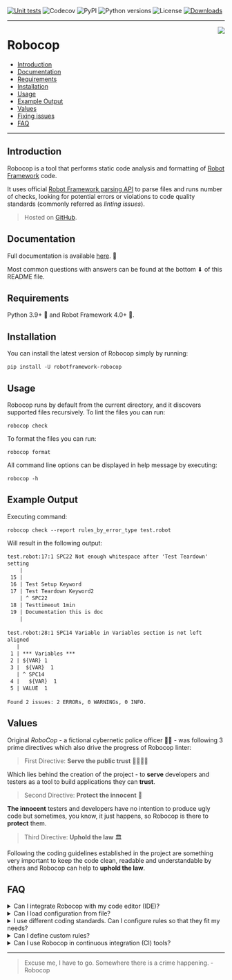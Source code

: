 [![Unit tests](https://github.com/MarketSquare/robotframework-robocop/actions/workflows/unit-tests.yml/badge.svg)](https://github.com/MarketSquare/robotframework-robocop/actions/workflows/unit-tests.yml "GitHub Workflow Unit Tests Status")
![Codecov](https://img.shields.io/codecov/c/github/MarketSquare/robotframework-robocop/master "Code coverage on master branch")
![PyPI](https://img.shields.io/pypi/v/robotframework-robocop?label=version "PyPI package version")
![Python versions](https://img.shields.io/pypi/pyversions/robotframework-robocop "Supported Python versions")
![License](https://img.shields.io/pypi/l/robotframework-robocop "PyPI - License")
[![Downloads](https://static.pepy.tech/personalized-badge/robotframework-robocop?period=total&units=international_system&left_color=grey&right_color=orange&left_text=downloads)](https://pepy.tech/project/robotframework-robocop)

---

<img style="float:right" src="https://raw.githubusercontent.com/MarketSquare/robotframework-robocop/master/docs/images/robocop_logo_small.png">

Robocop
===============

- [Introduction](#introduction)
- [Documentation](#documentation)
- [Requirements](#requirements)
- [Installation](#installation)
- [Usage](#usage)
- [Example Output](#example-output)
- [Values](#values)
- [Fixing issues](#fixing-issues)
- [FAQ](#faq)

---

Introduction
------------

Robocop is a tool that performs static code analysis and formatting of [Robot Framework](https://github.com/robotframework/robotframework) code.

It uses official [Robot Framework parsing API](https://robot-framework.readthedocs.io/en/stable/) to parse files and runs number of checks,
looking for potential errors or violations to code quality standards (commonly referred as *linting issues*).

> Hosted on [GitHub](https://github.com/MarketSquare/robotframework-robocop).

Documentation
-------------

Full documentation is available [here](https://robocop.readthedocs.io). :open_book:

Most common questions with answers can be found at the bottom ⬇ of this README file.

Requirements
------------

Python 3.9+ :snake: and Robot Framework 4.0+ :robot:.

Installation
------------

You can install the latest version of Robocop simply by running:

```
pip install -U robotframework-robocop
```


Usage
-----

Robocop runs by default from the current directory, and it discovers supported files recursively.
To lint the files you can run:

```
robocop check
```

To format the files you can run:

```commandline
robocop format
```

All command line options can be displayed in help message by executing:

```
robocop -h
```

Example Output
--------------

Executing command:

```
robocop check --report rules_by_error_type test.robot
```


Will result in the following output:

```text
test.robot:17:1 SPC22 Not enough whitespace after 'Test Teardown' setting
    |
 15 |
 16 | Test Setup Keyword
 17 | Test Teardown Keyword2
    | ^ SPC22
 18 | Testtimeout 1min
 19 | Documentation this is doc
    |

test.robot:28:1 SPC14 Variable in Variables section is not left aligned
   |
 1 | *** Variables ***
 2 | ${VAR} 1
 3 |  ${VAR}  1
   | ^ SPC14
 4 |   ${VAR}  1
 5 | VALUE  1

Found 2 issues: 2 ERRORs, 0 WARNINGs, 0 INFO.
```

Values
-------
Original *RoboCop* - a fictional cybernetic police officer :policeman: - was following 3 prime directives
which also drive the progress of Robocop linter:

> First Directive: **Serve the public trust** :family_man_woman_girl_boy:

Which lies behind the creation of the project - to **serve** developers and testers as a tool to build applications they can **trust**.

> Second Directive: **Protect the innocent** :baby:

**The innocent** testers and developers have no intention to produce ugly code but sometimes, you know, it just happens,
so Robocop is there to **protect** them.

> Third Directive: **Uphold the law** :classical_building:

Following the coding guidelines established in the project are something very important to keep the code clean,
readable and understandable by others and Robocop can help to **uphold the law**.

FAQ
---
<details>
  <summary>Can I integrate Robocop with my code editor (IDE)?</summary>

  TODO: Update with dbhiel plugin.
  **Yes**, Robocop integrates nicely with popular IDEs like PyCharm or VSCode
  thanks to [Robot Framework Language Server](https://github.com/robocorp/robotframework-lsp).
  Read simple manual (README) in that project to figure out how to install & use it.

  TODO: update screenshot
  You can also use Robocop in PyCharm easily as an external tool.
  To configure it, go to: `File` → `Settings` → `Tools` → `External Tools`
  and click `+` icon. Then put values based on
  [official instructions](https://www.jetbrains.com/help/pycharm/configuring-third-party-tools.html)
  or this screenshot:

  ![Robocop](docs/images/robocop_external_tool.jpg)

  If you're using Python virtual environment in your project,
  make sure to provide correct path to robocop.exe located in `venv\Scripts\robocop.exe`.
  Now, you can run Robocop by right-clicking on a file or directory and choosing
  `External tools` → `Robocop`.

  We suggest also to add a keyboard shortcut (e.g. `Ctrl + , (comma)`)
  to quickly run Robocop on selected files. You can map the shortcut in `Settings` → `Keymap`.
</details>

<details>
  <summary>Can I load configuration from file?</summary>

  **Yes**, you can use toml-based configuration files:

  **`.robocop` file**
  **`pyproject.toml` file**

  The difference between two is that ``pyproject.toml`` file does require ``[tool.robocop]`` sections while ``.robocop``
  do not.

  Example configuration file:

  ```toml
  [tool.robocop]
  exclude = ["deprecated.robot"]
  
  [tool.robocop.lint]
  select = [
    "rulename",
    "ruleid"
  ]
  configure = [
      "line-too-long.line_length=110"
  ]
  
  [tool.robocop.format]
  select = ["NormalizeNewLines"]
  configure = [
      "NormalizeNewLines.flatten_lines=True"
  ]
  ```

  Multiple configuration files are supported. However, global-like options such as ``--verbose`` or ``--reports`` are
  only loaded from top configuration file.

</details>

<details>
  <summary>I use different coding standards. Can I configure rules so that they fit my needs?</summary>

  **Yes**, some rules and formatters are configurable. You can find the configuration details in the documentation or
  by running:

  ```commandline
  robocop docs rule_name_or_id
  robocop docs formatter_name
  ```

  Configuring is done by using `-c / --configure` command line option followed by pattern
  `<name>.<param_name>=<value>` where:
  - `<name>` can either be rule name or its id, or formatter name
  - `<param_name>` is a public name of the parameter
  - `<value>` is a desired value of the parameter

  For example:

  ```
  robocop check --configure line-too-long.line_length=140
  ```

  ---
  Each rule's severity can also be overwritten. Possible values are
  `e/error`, `w/warning` or `i/info` and are case-insensitive. Example:

  ```
  robocop check -c too-long-test-case.severity=e
  ```

  ---
  If there are special cases in your code that violate the rules,
  you can also exclude them in the source code.

  Example:

  ```
  Keyword with lowercased name  # robocop: disable
  ```

  More about it in  TODO check docs urls
  [our documentation](https://robocop.readthedocs.io/en/stable/including_rules.html#ignore-rule-from-source-code).

</details>

<details>
  <summary>Can I define custom rules?</summary>

  # TODO refactor to update with new option names etc
  **Yes**, you can define and include custom rules using `-rules / --ext-rules` command line option
  by providing a path to a file containing your rule(s). The option accepts comma-separated list
  of paths to files or directories, e.g.
  ```
  robocop -rules my/own/rule.py --ext-rules rules.py,external_rules.py
  ```

  If you feel that your rule is very helpful and should be included in Robocop permanently,
  you can always share your solution by
  [submitting a pull request](https://github.com/MarketSquare/robotframework-robocop/pulls).
  You can also share your idea by
  [creating an issue](https://github.com/MarketSquare/robotframework-robocop/issues/new/choose).

  More about external rules with code examples in
  [our documentation](https://robocop.readthedocs.io/en/stable/external_rules.html).
</details>

<details>
  <summary>Can I use Robocop in continuous integration (CI) tools?</summary>

  TODO: docs urls
  **Yes**, it is easy to integrate Robocop with CI and other tools.
  For more details read [our documentation](https://robocop.readthedocs.io/en/stable/ci.html).

</details>

----

> Excuse me, I have to go. Somewhere there is a crime happening. - Robocop
